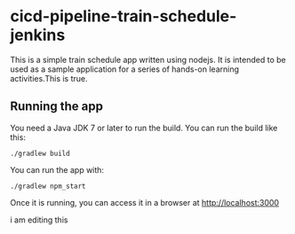 # cicd-pipeline-train-schedule-jenkins

This is a simple train schedule app written using nodejs. It is intended to be used as a sample application for a series of hands-on learning activities.This is true.

## Running the app

You need a Java JDK 7 or later to run the build. You can run the build like this:

    ./gradlew build

You can run the app with:

    ./gradlew npm_start

Once it is running, you can access it in a browser at [http://localhost:3000](http://localhost:3000)

i am editing this
